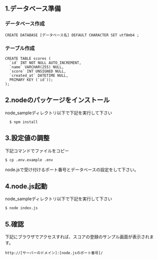 ## 1.データベース準備

### データベース作成

```
CREATE DATABASE [データベース名] DEFAULT CHARACTER SET utf8mb4 ;
```

### テーブル作成

```
CREATE TABLE scores (
  `id` INT NOT NULL AUTO_INCREMENT,
  `name` VARCHAR(255) NULL,
  `score` INT UNSIGNED NULL,
  `created_at` DATETIME NULL,
  PRIMARY KEY (`id`));
);
```

## 2.nodeのパッケージをインストール

  node_sampleディレクトリ以下で下記を実行して下さい
```
  $ npm install
```

## 3.設定値の調整

  下記コマンドでファイルをコピー
```
$ cp .env.example .env
```
  node.jsで受け付けるポート番号とデータベースの設定をして下さい。

## 4.node.js起動

  node_sampleディレクトリ以下で下記を実行して下さい
```
$ node index.js
```

## 5.確認

  下記にブラウザでアクセスすれば、スコアの登録のサンプル画面が表示されます。
```
http://[サーバーのドメイン]:[node.jsのポート番号]/
```
